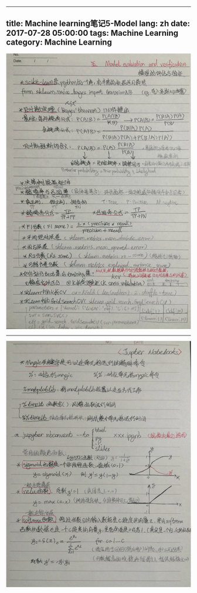 
---
title: Machine learning笔记5-Model
lang: zh
date: 2017-07-28 05:00:00
tags: Machine Learning
category: Machine Learning
---
![pic](/image/ML/5_1.jpg)  

--------------------------------

![pic](/image/ML/5_2.jpg)  


